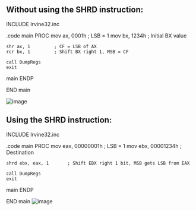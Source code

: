 ## Without using the SHRD instruction:

INCLUDE Irvine32.inc

.code
main PROC
    mov ax, 0001h     ; LSB = 1
    mov bx, 1234h     ; Initial BX value

    shr ax, 1         ; CF = LSB of AX
    rcr bx, 1         ; Shift BX right 1, MSB = CF

    call DumpRegs
    exit
main ENDP

END main

![image](https://github.com/user-attachments/assets/28cae3ee-9ae9-40b9-8e06-af94cc7a85f3)

## Using the SHRD instruction:
INCLUDE Irvine32.inc

.code
main PROC
    mov eax, 00000001h     ; LSB = 1
    mov ebx, 00001234h     ; Destination

    shrd ebx, eax, 1       ; Shift EBX right 1 bit, MSB gets LSB from EAX

    call DumpRegs
    exit
main ENDP

END main
![image](https://github.com/user-attachments/assets/2a9b7717-38f0-4dab-824a-513f2cdffaf2)
